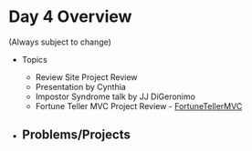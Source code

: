 # Day 4 Overview

(Always subject to change)

- Topics
  - Review Site Project Review
  - Presentation by Cynthia
  - Impostor Syndrome talk by JJ DiGeronimo
  - Fortune Teller MVC Project Review - [FortuneTellerMVC](Assignments/FortuneTellerMVC.md)
  
- Problems/Projects
  - 

